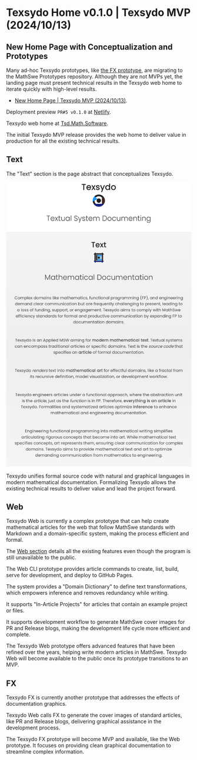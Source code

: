 <!-- Copyright (c) 2024 Tobias Briones. All rights reserved. -->
<!-- SPDX-License-Identifier: CC-BY-4.0 -->
<!-- This file is part of https://github.com/tobiasbriones/blog -->

# Texsydo Home v0.1.0 | Texsydo MVP (2024/10/13)

## New Home Page with Conceptualization and Prototypes

Many ad-hoc Texsydo prototypes,
like [the FX prototype](/testing-the-texsydo-fx-prototype-2024-09-03), are
migrating to the MathSwe Prototypes repository. Although they are not MVPs yet,
the landing page must present technical results in the Texsydo web home to
iterate quickly with high-level results.

- [New Home Page \| Texsydo MVP (2024/10/13)](/new-home-page---texsydo-mvp-2024-10-13).

Deployment preview `PR#5 v0.1.0`
at [Netlify](https://deploy-preview-5--texsydo.netlify.app/).

Texsydo web home at [Tsd.Math.Software](https://tsd.math.software).

The initial Texsydo MVP release provides the web home to deliver value in
production for all the existing technical results.

## Text

The "Text" section is the page abstract that conceptualizes Texsydo.

![](text.png)

Texsydo unifies formal source code with natural and graphical languages in
modern mathematical documentation. Formalizing Texsydo allows the existing
technical results to deliver value and lead the project forward.

## Web

Texsydo Web is currently a complex prototype that can help create mathematical
articles for the web that follow MathSwe standards with Markdown and a
domain-specific system, making the process efficient and formal.

The [Web section](https://tsd.math.software#web) details all the existing
features even though the program is still unavailable to the public.

The Web CLI prototype provides article commands to create, list, build, serve
for development, and deploy to GitHub Pages.

The system provides a "Domain Dictionary" to define text transformations, which
empowers inference and removes redundancy while writing.

It supports "In-Article Projects" for articles that contain an example project
or files.

It supports development workflow to generate MathSwe cover images for PR and
Release blogs, making the development life cycle more efficient and complete.

The Texsydo Web prototype offers advanced features that have been refined over
the years, helping write modern articles in MathSwe. Texsydo Web will become
available to the public once its prototype transitions to an MVP.

## FX

Texsydo FX is currently another prototype that addresses the effects of
documentation graphics.

Texsydo Web calls FX to generate the cover images of standard articles, like PR
and Release blogs, delivering graphical assistance in the development process.

The Texsydo FX prototype will become MVP and available, like the Web prototype.
It focuses on providing clean graphical documentation to streamline complex
information.

